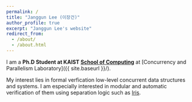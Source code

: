```yaml
---
permalink: /
title: "Janggun Lee (이장건)"
author_profile: true
excerpt: "Janggun Lee's website"
redirect_from:
  - /about/
  - /about.html
---
```


I am a **Ph.D Student at KAIST [School of Computing](https://cs.kaist.ac.kr)** at [Concurrency and Parallelism Laboratory]({{ site.baseurl }}/).

My interest lies in formal verfication low-level concurrent data structures and systems.
I am especially interested in modular and automatic verification of them using separation logic such as [Iris](https://iris-project.org).
